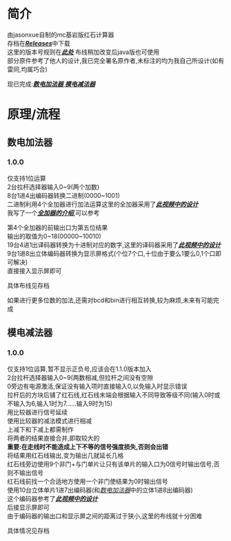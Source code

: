 # 简介
由jasonxue自制的mc基岩版红石计算器  
存档在[***Releases***](https://github.com/jasonxue1/MCBE-Redstone-Calculator/releases)中下载  
这里的版本号规则在[***此处***](https://github.com/jasonxue1/MCBE-Redstone-Calculator/blob/main/resource/version.md)
布线稍加改变后java版也可使用  
部分原件参考了他人的设计,我已完全署名原作者,未标注的均为我自己所设计(如有雷同,均属巧合)  

现已完成:[***数电加法器***](https://github.com/jasonxue1/MCBE-Redstone-Calculator/blob/main/README.md#%E6%95%B0%E7%94%B5%E5%8A%A0%E6%B3%95%E5%99%A8),[***模电减法器***](https://github.com/jasonxue1/MCBE-Redstone-Calculator/blob/main/README.md#%E6%A8%A1%E7%94%B5%E5%87%8F%E6%B3%95%E5%99%A8)
# 原理/流程
## 数电加法器
### 1.0.0
仅支持1位运算  
2台拉杆选择器输入0~9(两个加数)  
8台1进4出编码器转换二进制(0000~1001)  
二进制利用4个全加器进行加法运算这里的全加器采用了[***此视频中的设计***](https://www.bilibili.com/video/BV1xK411J76y)  
我写了一个[***全加器的介绍***](https://github.com/jasonxue1/MCBE-Redstone-Calculator/blob/main/resource/qjqjs.md),可以参考

第4个全加器的前输出口为第五位结果  
输出的取值为0~18(00000~10010)  
19台4进1出译码器转换为十进制对应的数字,这里的译码器采用了[***此视频中的设计***](https://www.bilibili.com/video/BV1Xt4y1S7UT)  
9台1进8出立体编码器转换为显示屏格式(个位7个口,十位由于要么1要么0,1个口即可解决)  
直接接入显示屏即可

具体布线见存档

如果进行更多位数的加法,还需对bcd和bin进行相互转换,较为麻烦,未来有可能完成
## 模电减法器
### 1.0.0
仅支持1位运算,暂不显示正负号,应该会在1.1.0版本加入  
2台拉杆选择器输入0~9(两数相减,但拉杆之间没有空隙  
0旁边有电源激活,保证没有输入项时直接输入0,以免输入时显示错误  
拉杆后的方块后铺了红石线,红石线末端会根据输入不同导致等级不同(输入0时或不输入为6,输入1时为7……输入9时为15)  
用比较器进行信号延续  
使用比较器的减法模式进行相减  
上减下和下减上都需制作  
将两者的结果直接合并,即取较大的  
**重要:在走线时不能造成上下不等的信号强度损失,否则会出错**  
将结果用红石线输出,变为输出几就延长几格  
红石线旁边使用9个非门+与门单片让只有该单片的输入口为0信号时输出信号,否则不输出信号  
红石线前找一个合适地方使用一个非门使结果为0时输出信号  
使用10台立体单片1进7出编码器(和[*数电加法器*](https://github.com/jasonxue1/MCBE-Redstone-Calculator/blob/main/README.md#%E6%95%B0%E7%94%B5%E5%8A%A0%E6%B3%95%E5%99%A8)中的立体1进8出编码器)  
这个编码器参考了[***此视频中的设计***](https://www.bilibili.com/video/BV1ui4y1j7fW)  
后接显示屏即可  
由于编码器的输出口和显示屏之间的距离过于狭小,这里的布线就十分困难

具体情况见存档
